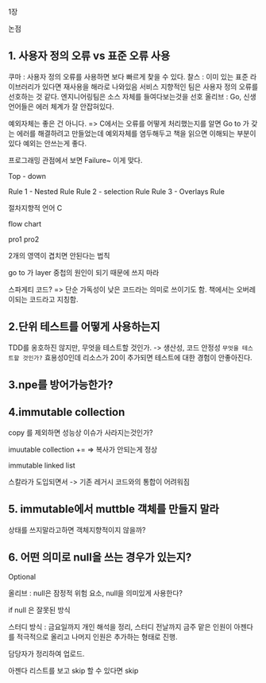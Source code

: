 1장

논점

## 1. 사용자 정의 오류 vs 표준 오류 사용

쿠마 : 사용자 정의 오류를 사용하면 보다 빠르게 찾을 수 있다.
찰스 : 이미 있는 표준 라이브러리가 있다면 재사용을 해라로 나와있음
서비스 지향적인 팀은 사용자 정의 오류를 선호하는 것 같다.
엔지니어링팀은 소스 자체를 들여다보는것을 선호
올리브 : Go, 신생 언어들은 에러 체계가 잘 안잡혀있다.

예외자체는 좋은 건 아니다.
=> C에서는 오류를 어떻게 처리했는지를 알면 
Go to 가 갖는 에러를 해결하려고 만들었는데
예외자체를 염두해두고 책을 읽으면 이해되는 부분이 있다 
예외는 안쓰는게 좋다.

프로그래밍 관점에서 보면 Failure~ 이게 맞다.

Top - down

Rule 1 - Nested Rule
Rule 2 - selection Rule
Rule 3 - Overlays Rule 

절차지향적 언어 C 

flow chart 

pro1
pro2

2개의 영역이 겹치면 안된다는 법칙

go to 가 layer 중첩의 원인이 되기 때문에 쓰지 마라

스파게티 코드? => 단순 가독성이 낮은 코드라는 의미로 쓰이기도 함. 책에서는 오버레이되는 코드라고 지칭함.

## 2.단위 테스트를 어떻게 사용하는지

TDD를 옹호하진 않지만, 무엇을 테스트할 것인가. -> 생산성, 코드 안정성
`무엇을 테스트할 것인가?`
효용성0인데 리소스가 20이 추가되면 테스트에 대한 경험이 안좋아진다.


## 3.npe를 방어가능한가?

## 4.immutable collection

copy 를 제외하면 성능상 이슈가 사라지는것인가?

imuutable collection += => 복사가 안되는게 정상

immutable linked list

스칼라가 도입되면서 -> 기존 레거시 코드와의 통합이 어려워짐

## 5. immutable에서 muttble 객체를 만들지 말라
상태를 쓰지말라고하면 객체지향적이지 않을까?

## 6. 어떤 의미로 null을 쓰는 경우가 있는지?

Optional 

올리브 : null은 잠정적 위험 요소, null을 의미있게 사용한다? 

if null 은 잘못된 방식

스터디 방식 : 금요일까지 개인 해석을 정리, 스터디 전날까지 금주 맡은 인원이 아젠다를 적극적으로 올리고 나머지 인원은 추가하는 형태로 진행.

담당자가 정리하여 업로드.

아젠다 리스트를 보고 skip 할 수 있다면 skip


